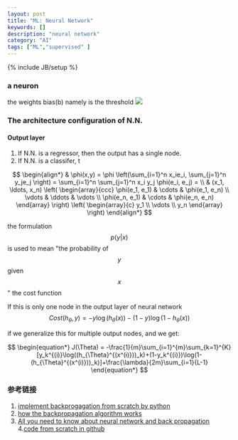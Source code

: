 ```yaml
---
layout: post
title: "ML: Neural Network"
keywords: []
description: "neural network"
category: "AI"
tags: ["ML","supervised" ]
---
```

{% include JB/setup %}


###  a neuron
the weights bias(b) namely is the threshold
<img src="{{IMAGE_PATH}}/neuron.png" height="" width="" />


### The architecture configuration of N.N.

####  Output layer

1. If N.N. is a regressor, then the output has a single node. 
2. If N.N. is a classifer, t


$$
\begin{align*}
  & \phi(x,y) = \phi \left(\sum_{i=1}^n x_ie_i, \sum_{j=1}^n y_je_j \right)
    = \sum_{i=1}^n \sum_{j=1}^n x_i y_j \phi(e_i, e_j) = \\
      & (x_1, \ldots, x_n) \left( \begin{array}{ccc}
            \phi(e_1, e_1) & \cdots & \phi(e_1, e_n) \\
                  \vdots & \ddots & \vdots \\
                        \phi(e_n, e_1) & \cdots & \phi(e_n, e_n)
                            \end{array} \right)
        \left( \begin{array}{c}
              y_1 \\
                    \vdots \\
                          y_n
                              \end{array} \right)
        \end{align*}
$$


the formulation $$ p(y \vert x) $$ is used to mean "the probability of $$y$$ given $$x$$ "
the cost function



If this is only one node in the output layer of neural network
$$
\begin{equation}
Cost(h_{\theta},y) = -y\log( h_{\theta}(x)) - (1-y)\log(1-h_{\theta}(x)) 
\end{equation}
$$

if we generalize this for multiple output nodes, and we get:

$$
\begin{equation*}
J(\Theta) = -\frac{1}{m}\sum_{i=1}^{m}\sum_{k=1}^{K}[y_k^{(i)}\log((h_{\Theta}^{(x^(i)}))_k)+(1-y_k^{(i)})\log(1-(h_{\Theta}^{(x^(i)}))_k)]+\frac{\lambda}{2m}\sum_{i=1}{L-1}
\end{equation*} $$






### 参考链接
1. [implement backprogagation from scratch by python](https://machinelearningmastery.com/implement-backpropagation-algorithm-scratch-python/)
2. [how the backpropagation algorithm works](http://neuralnetworksanddeeplearning.com/chap2.html)
3. [All you need to know about neural network and back propagation](https://towardsdatascience.com/everything-you-need-to-know-about-neural-networks-and-backpropagation-machine-learning-made-easy-e5285bc2be3a)
4.[code from scratch in github](https://github.com/slip-slap/AI/tree/master/bp)
